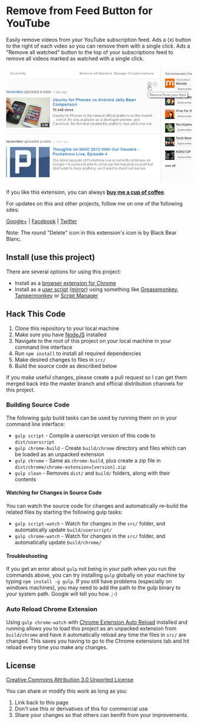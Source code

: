 # Remove from Feed Button for YouTube

Easily remove videos from your YouTube subscription feed. Ads a (x) button to the right of each video so you can remove them with a single click. Ads a "Remove all watched" button to the top of your subscriptions feed to remove all videos marked as watched with a single click.

![screen shot](https://github.com/JeromeDane/YouTube-Remove-From-Feed-Button/blob/master/screenshots/screenshot-640x400.png?raw=true)

If you like this extension, you can always **[buy me a cup of coffee](https://www.paypal.com/cgi-bin/webscr?cmd=_s-xclick&hosted_button_id=KF2QJ87Q37PFJ)**.

For updates on this and other projects, follow me on one of the following sites:

[Google+](https://plus.google.com/107905455800180378660/posts) |
[Facebook](https://www.facebook.com/Dane.Jerome) |
[Twitter](https://twitter.com/JeromeDane)

Note: The round "Delete" icon in this extension's icon is by Black Bear Blanc.

## Install (use this project)

There are several options for using this project:

* Install as a [browser extension for Chrome](https://chrome.google.com/webstore/detail/remove-from-feed-button-f/ogclfblkiagkkfpdbbbphchgfkieecml)
* Install as a [user script](https://greasyfork.org/en/scripts/13182-remove-from-feed-button-for-youtube) ([mirror](https://openuserjs.org/scripts/JeromeD/Remove_from_Feed_Button_for_YouTube)) using something like [Greasemonkey](https://addons.mozilla.org/en-us/firefox/addon/greasemonkey/), [Tampermonkey]() or [Script Manager](https://chrome.google.com/webstore/detail/blank-canvas-script-handl/pipnnjjknlabchljabhmnpdfpdobpnkkhttps://chrome.google.com/webstore/detail/tampermonkey/dhdgffkkebhmkfjojejmpbldmpobfkfo)

## Hack This Code

1. Clone this repository to your local machine
2. Make sure you have [NodeJS](https://nodejs.org) installed
3. Navigate to the root of this project on your local machine in your command line interface
4. Run `npm install` to install all required dependencies
5. Make desired changes to files in `src/`
6. Build the source code as described below

If you make useful changes, please create a pull request so I can get them merged back into the master branch and official distribution channels for this project.

### Building Source Code

The following gulp build tasks can be used by running them on in your command line interface:

* `gulp script` - Compile a userscript version of this code to `dist/userscript`
* `gulp chrome-build` - Create `build/chrome` directory and files which can be loaded as an unpacked extension
* `gulp chrome` - Same as `chrome-build`, plus create a zip file in `dist/chrome/chrome-extensionv[version].zip`
* `gulp clean` - Removes `dist/` and `build/` folders, along with their contents

#### Watching for Changes in Source Code

You can watch the source code for changes and automatically re-build the related files by starting the following gulp tasks:

* `gulp script-watch` - Watch for changes in the `src/` folder, and automatically update `build/userscript/`
* `gulp chrome-watch` - Watch for changes in the `src/` folder, and automatically update `build/chrome/`

#### Troubleshooting

If you get an error about `gulp` not being in your path when you run the commands above, you can try installing `gulp` globally on your machine by typing `npm install -g gulp`. If you still have problems (especially on windows machines), you may need to add the path to the gulp binary to your system path. Google will tell you how. ;-)

### Auto Reload Chrome Extension

Using `gulp chrome-watch` with [Chrome Extension Auto Reload](https://github.com/JeromeDane/chrome-extension-auto-reload) installed and running allows you to load this project as an unpacked extension from `build/chrome` and have it automatically reload any time the files in `src/` are changed. This saves you having to go to the Chrome extensions tab and hit reload every time you make any changes.

## License 

[Creative Commons Attribution 3.0 Unported License](http://creativecommons.org/licenses/by-nc-sa/3.0/)

You can share or modify this work as long as you:

1. Link back to this page
2. Don't use this or derivatives of this for commercial use
3. Share your changes so that others can benifit from your improvements. 